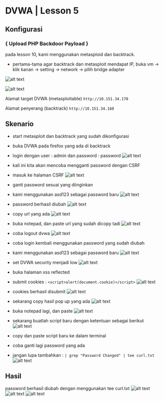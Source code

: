 # DVWA | Lesson 5
## Konfigurasi

### { Upload PHP Backdoor Payload }

pada lesson 10, kami menggunakan metasploid dan backtrack.

- pertama-tama agar backtrack dan metasploit mendapat IP, buka vm -> klik kanan -> setting -> network -> pilih bridge adapter

![alt text](./backtrack.PNG)

![alt text](./metasploit.PNG)

Alamat target DVWA (metasploitable) 
`http://10.151.34.170`

Alamat penyerang (backtrack)
`http://10.151.34.160`


## Skenario

- start metasploit dan backtrack yang sudah dikonfigurasi

- buka DVWA pada firefox yang ada di backtrack
- login dengan user : admin dan password : password
![alt text](./16.PNG)
- kali ini kita akan mencoba mengganti password dengan CSRF
- masuk ke halaman CSRF
![alt text](./1.PNG)
- ganti password sesuai yang diinginkan
- kami menggunakan asd123 sebagai password baru
![alt text](./2.PNG)
- password berhasil diubah
![alt text](./3.PNG)
- copy url yang ada
![alt text](./4.PNG)
- buka notepad, dan paste url yang sudah dicopy tadi
![alt text](./5.PNG)
- coba logout dvwa
![alt text](./6.PNG)
- coba login kembali menggunakan password yang sudah diubah
- kami menggunakan asd123 sebagai password baru
![alt text](./7.PNG)
- set DVWA security menjadi low
![alt text](./8.PNG)
- buka halaman xss reflected
- submit cookies : 
    `<script>alert(document.cookie)</script>`
![alt text](./9.PNG)
- cookies berhasil disubmit
![alt text](./10.PNG)
- sekarang copy hasil pop up yang ada
![alt text](./11.PNG)
- buka notepad lagi, dan paste 
![alt text](./12.PNG)
- sekarang  buatlah script baru dengan ketentuan sebagai berikut
![alt text](./13.PNG)
- copy dan paste script baru ke dalam terminal
- coba ganti lagi password yang ada
- jangan lupa tambahkan :
    `| grep "Password Changed" | tee curl.txt`
![alt text](./14.PNG)






## Hasil
password berhasil diubah dengan menggunakan tee curl.txt
![alt text](./15.PNG)
![alt text](./16.PNG)
![alt text](./17.PNG)